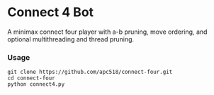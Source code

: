 # Connect 4 Bot

A minimax connect four player with a-b pruning, move ordering, and
optional multithreading and thread pruning.

### Usage

```
git clone https://github.com/apc518/connect-four.git
cd connect-four
python connect4.py
```